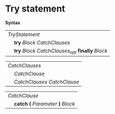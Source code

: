 # Try statement

**Syntax**

<table>
    <tr>
        <td colspan="2"><i>TryStatement</i></td>
    </tr>
    <tr>
        <td>&nbsp;</td><td><b>try</b> <i>Block</i> <i>CatchClauses</i></td>
    </tr>
    <tr>
        <td>&nbsp;</td><td><b>try</b> <i>Block</i> <i>CatchClauses</i><sub>opt</sub> <b>finally</b> <i>Block</i></td>
    </tr>
</table>

<table>
    <tr>
        <td colspan="2"><i>CatchClauses</i></td>
    </tr>
    <tr>
        <td>&nbsp;</td><td><i>CatchClause</i></td>
    </tr>
    <tr>
        <td>&nbsp;</td><td><i>CatchClauses</i> <i>CatchClause</i></td>
    </tr>
</table>

<table>
    <tr>
        <td colspan="2"><i>CatchClause</i></td>
    </tr>
    <tr>
        <td>&nbsp;</td><td><b>catch &#x28;</b> <i>Parameter</i> <b>&#x29;</b> <i>Block</i></td>
    </tr>
</table>